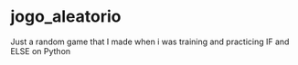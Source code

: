 # jogo_aleatorio
Just a random game that I made when i was training and practicing IF and ELSE on Python
